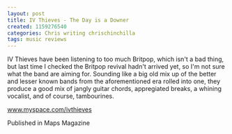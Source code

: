 ```yaml
---
layout: post
title: IV Thieves - The Day is a Downer
created: 1159276540
categories: Chris writing chrischinchilla
tags: music reviews
---
```


IV Thieves have been listening to too much Britpop, which isn't a bad thing, but last time I checked the Britpop revival hadn't arrived yet, so I'm not sure what the band are aiming for. Sounding like a big old mix up of the better and lesser known bands from the aforementioned era rolled into one, they produce a good mix of jangly guitar chords, appregiated breaks, a whining vocalist, and of course, tambourines.

<a href='https://www.myspace.com/ivthieves' target='_blank'>www.myspace.com/ivthieves</a>

Published in Maps Magazine
